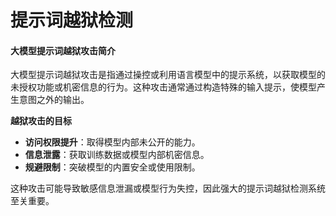 # 提示词越狱检测

####

####

####

#### 大模型提示词越狱攻击简介

大模型提示词越狱攻击是指通过操控或利用语言模型中的提示系统，以获取模型的未授权功能或机密信息的行为。这种攻击通常通过构造特殊的输入提示，使模型产生意图之外的输出。

**越狱攻击的目标**

* **访问权限提升**：取得模型内部未公开的能力。
* **信息泄露**：获取训练数据或模型内部机密信息。
* **规避限制**：突破模型的内置安全或使用限制。

这种攻击可能导致敏感信息泄漏或模型行为失控，因此强大的提示词越狱检测系统至关重要。







